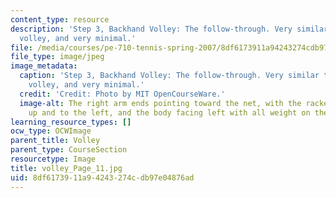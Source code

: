 ```yaml
---
content_type: resource
description: 'Step 3, Backhand Volley: The follow-through. Very similar to the forehand
  volley, and very minimal.'
file: /media/courses/pe-710-tennis-spring-2007/8df6173911a94243274cdb97e04876ad_volley_Page_11.jpg
file_type: image/jpeg
image_metadata:
  caption: 'Step 3, Backhand Volley: The follow-through. Very similar to the forehand
    volley, and very minimal.'
  credit: 'Credit: Photo by MIT OpenCourseWare.'
  image-alt: The right arm ends pointing toward the net, with the racket pointing
    up and to the left, and the body facing left with all weight on the right foot.
learning_resource_types: []
ocw_type: OCWImage
parent_title: Volley
parent_type: CourseSection
resourcetype: Image
title: volley_Page_11.jpg
uid: 8df61739-11a9-4243-274c-db97e04876ad
---
```

